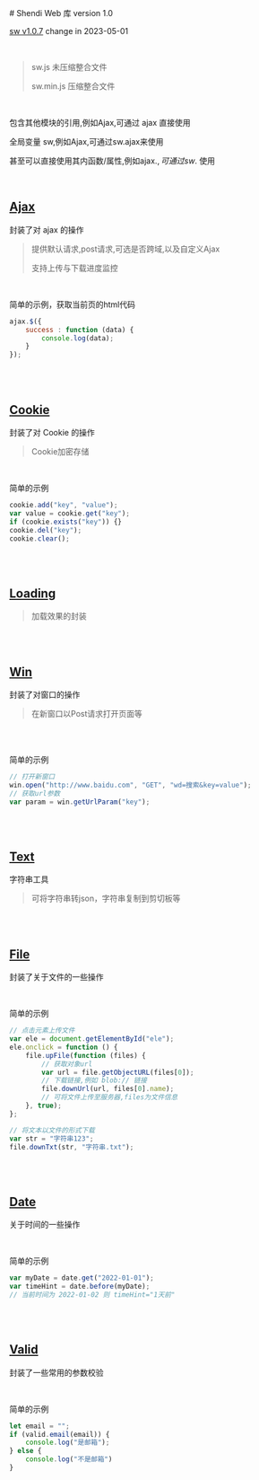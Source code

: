 ﻿﻿﻿﻿﻿﻿﻿# Shendi Web 库
version 1.0

[sw v1.0.7](https://1711680493.github.io) change in 2023-05-01

<br>

>sw.js			未压缩整合文件
>
>sw.min.js	压缩整合文件

<br>

包含其他模块的引用,例如Ajax,可通过 ajax 直接使用

全局变量 sw,例如Ajax,可通过sw.ajax来使用

甚至可以直接使用其内函数/属性,例如ajax.$, 可通过 sw.$ 使用

<br>

## [Ajax](Ajax)
封装了对 ajax 的操作

>提供默认请求,post请求,可选是否跨域,以及自定义Ajax
>
>支持上传与下载进度监控

<br>

简单的示例，获取当前页的html代码

```javascript
ajax.$({
	success : function (data) {
		console.log(data);
	}
});
```

<br>

<br>

## [Cookie](Cookie)
封装了对 Cookie 的操作

>Cookie加密存储

<br>

简单的示例

```javascript
cookie.add("key", "value");
var value = cookie.get("key");
if (cookie.exists("key")) {}
cookie.del("key");
cookie.clear();
```

<br>

<br>

## [Loading](Loading)

>加载效果的封装

<br>

<br>

## [Win](Win)
封装了对窗口的操作

>在新窗口以Post请求打开页面等

<br>

<br>

简单的示例

```javascript
// 打开新窗口
win.open("http://www.baidu.com", "GET", "wd=搜索&key=value");
// 获取url参数
var param = win.getUrlParam("key");
```

<br>

<br>

## [Text](Text)

字符串工具

>可将字符串转json，字符串复制到剪切板等

<br>

<br>

## [File](File)

封装了关于文件的一些操作

<br>

简单的示例

```javascript
// 点击元素上传文件
var ele = document.getElementById("ele");
ele.onclick = function () {
    file.upFile(function (files) {
        // 获取对象url
        var url = file.getObjectURL(files[0]);
        // 下载链接,例如 blob:// 链接
        file.downUrl(url, files[0].name);
        // 可将文件上传至服务器,files为文件信息
    }, true);
};

// 将文本以文件的形式下载
var str = "字符串123";
file.downTxt(str, "字符串.txt");
```

<br>

<br>

## [Date](Date)

关于时间的一些操作

<br>

简单的示例

```javascript
var myDate = date.get("2022-01-01");
var timeHint = date.before(myDate);
// 当前时间为 2022-01-02 则 timeHint="1天前"
```

<br>

<br>

## [Valid](Valid)

封装了一些常用的参数校验

<br>

简单的示例

```javascript
let email = "";
if (valid.email(email)) {
    console.log("是邮箱");
} else {
    console.log("不是邮箱")
}
```

<br>
